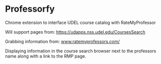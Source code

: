 # Professorfy
Chrome extension to interface UDEL course catalog with RateMyProfessor


Will support pages from:
https://udapps.nss.udel.edu/CoursesSearch

Grabbing information from:
www.ratemyprofessors.com/

Displaying information in the course search browser next to the professors name along with a link to the RMP page.

